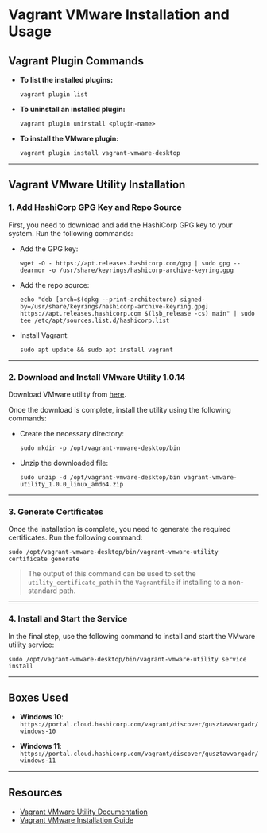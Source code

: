 # Vagrant VMware Installation and Usage

## Vagrant Plugin Commands

- **To list the installed plugins:**

  `vagrant plugin list`

- **To uninstall an installed plugin:**

  `vagrant plugin uninstall <plugin-name>`

- **To install the VMware plugin:**

  `vagrant plugin install vagrant-vmware-desktop`

---

## Vagrant VMware Utility Installation

### 1. Add HashiCorp GPG Key and Repo Source

First, you need to download and add the HashiCorp GPG key to your system. Run the following commands:

- Add the GPG key:

  `wget -O - https://apt.releases.hashicorp.com/gpg | sudo gpg --dearmor -o /usr/share/keyrings/hashicorp-archive-keyring.gpg`

- Add the repo source:

  `echo "deb [arch=$(dpkg --print-architecture) signed-by=/usr/share/keyrings/hashicorp-archive-keyring.gpg] https://apt.releases.hashicorp.com $(lsb_release -cs) main" | sudo tee /etc/apt/sources.list.d/hashicorp.list`

- Install Vagrant:

  `sudo apt update && sudo apt install vagrant`

---

### 2. Download and Install VMware Utility 1.0.14

Download VMware utility from [here](https://releases.hashicorp.com/vagrant-vmware-utility/1.0.14/).

Once the download is complete, install the utility using the following commands:

- Create the necessary directory:

  `sudo mkdir -p /opt/vagrant-vmware-desktop/bin`

- Unzip the downloaded file:

  `sudo unzip -d /opt/vagrant-vmware-desktop/bin vagrant-vmware-utility_1.0.0_linux_amd64.zip`

---

### 3. Generate Certificates

Once the installation is complete, you need to generate the required certificates. Run the following command:

`sudo /opt/vagrant-vmware-desktop/bin/vagrant-vmware-utility certificate generate`

> The output of this command can be used to set the `utility_certificate_path` in the `Vagrantfile` if installing to a non-standard path.

---

### 4. Install and Start the Service

In the final step, use the following command to install and start the VMware utility service:

`sudo /opt/vagrant-vmware-desktop/bin/vagrant-vmware-utility service install`

---

## Boxes Used

- **Windows 10**:  
  `https://portal.cloud.hashicorp.com/vagrant/discover/gusztavvargadr/windows-10`

- **Windows 11**:  
  `https://portal.cloud.hashicorp.com/vagrant/discover/gusztavvargadr/windows-11`

---

## Resources

- [Vagrant VMware Utility Documentation](https://developer.hashicorp.com/vagrant/docs/providers/vmware/vagrant-vmware-utility)
- [Vagrant VMware Installation Guide](https://developer.hashicorp.com/vagrant/docs/providers/vmware/installation)
